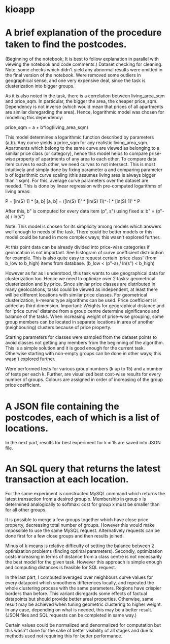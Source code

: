 # kioapp

# A brief explanation of the procedure taken to ﬁnd the postcodes.
(Beginning of the notebook; It is best to follow explanation in parallel with viewing the notebook and code comments.)
Dataset checking for cleaning.
Note: some checks which didn't yield any abnormal results were omitted in the final version of the notebook.
Were removed some outliers in geographical sense, and one very expensive deal, since the task is clusterization into bigger groups.

As it is also noted in the task, there is a correlation between living_area_sqm and price_sqm. In particular, the bigger the area, the cheaper price_sqm. Dependency is not inverse (which would mean that prices of all apartments are similar disregarding the area). Hence, logarithmic model was chosen for modelling this dependency:

price_sqm = a + b*log(living_area_sqm)

This model determines a logarithmic function described by parameters (a,b). Any curve yields a price_sqm for any realistic living_area_sqm. Apartments which belong to the same curve are viewed as belonging to a similar price class (or category), hence this model helps to compare prise-wise property of apartments of any area to each other.
To compare data item curves to each other, we need curves to not intersect. This is most intuitively and simply done by fixing parameter a and comparing parameter b of logarithmic curve scaling (this assumes living area is always bigger than 1 sqm). For this, average curve parameters over the dataset are needed.
This is done by linear regression with pre-computed logarithms of living areas:

P = [ln(S) 1] * [a, b]
[a, b] = ([ln(S) 1]' * [ln(S) 1])^-1 * [ln(S) 1]' * P

After this, b" is computed for every data item (p", s") using fixed a:
b" = (p"-a) / ln(s")

Note: This model is chosen for its simplicity among models which answers well enough to needs of the task. There could be better models or this model could be tuned in more complex ways; this wasn't explored further.

At this point data can be already divided into price-wise categories if geolocation is not important. See histogram of curve coefficient distribution for example. This is also quite easy to request certain 'price class' (from b_low to b_high) items from database. (b_low < (p"-a) / ln(s") < b_high)

However as far as I understood, this task wants to use geographical data for clusterization too. Hence we need to optimize over 2 tasks: geometrical clusterization and by price. Since similar price classes are distributed in many geolocations, tasks could be viewed as independent, at least there will be different locations with similar price classes.
For geometrical clusterization, k-means type algorithms can be used. Price coefficient is added as third dimension.
Important: Weights for geographical distance and for 'price curve' distance from a group centre determine significance and balance of the tasks. When increasing weight of prise-wise grouping, some group members can be located in separate locations in area of another (neighbouring) clusters because of price property.

Starting parameters for classes were sampled from the dataset points to avoid classes not getting any members from the beginning of the algorithm. This is a simple solution and it is good enough for the current task. Otherwise starting with non-empty groups can be done in other ways; this wasn't explored further.

Were performed tests for various group numbers (k up to 15) and a number of tests per each k.
Further, are visualized best cost-wise results for every number of groups. Colours are assigned in order of increasing of the group price coefficient.

#  A JSON ﬁle containing the postcodes, each of which is a list of locations.
In the next part, results for best experiment for k = 15 are saved into JSON file.
# An SQL query that returns the latest transaction at each location.
For the same experiment is constructed MySQL command which returns the latest transaction from a desired group x.
Membership in group x is determined analogically to softmax: cost for group x must be smaller than for all other groups.

It is possible to merge a few groups together which have close price property, decreasing total number of groups. However this would make impossible to use the same MySQL request. Alternatively requests can be done first for a few close groups and then results joined.

Minus of k-means is relative difficulty of setting the balance between 2 optimization problems (finding optimal parameters). Secondly, optimization costs increasing in terms of distance from a class centre is not necessarily the best model for the given task. However this approach is simple enough and computing distances is feasible for SQL request.

In the last part, I computed averaged over neighbours curve values for every datapoint which smoothens differences locally, and repeated the whole clustering process with the same parameters. Regions have crispier borders than before. This variant disregards some effects of factual datapoints but should provide better areal properties. Otherwise, same result may be achieved when tuning geometric clustering to higher weight.
In any case, depending on what is needed, this may be a better result. (JSON files and SQL requests can be completed in same way.)

Certain values could be normalized and denormalized for computation but this wasn't done for the sake of better visibility of all stages and due to methods used not requiring this for better performance.
